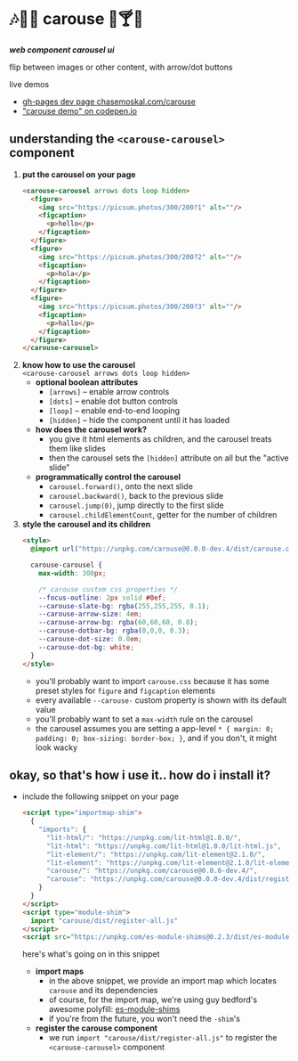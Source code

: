 
# 🎶🍻🍺 carouse 🍹🍸🚬

***web component carousel ui***

flip between images or other content, with arrow/dot buttons

live demos
- [gh-pages dev page chasemoskal.com/carouse](https://chasemoskal.com/carouse/)
- ["carouse demo" on codepen.io](https://codepen.io/ChaseMoskal/pen/QRGLxy?editors=1000)

## understanding the `<carouse-carousel>` component

1. **put the carousel on your page**
    ```html
    <carouse-carousel arrows dots loop hidden>
      <figure>
        <img src="https://picsum.photos/300/200?1" alt=""/>
        <figcaption>
          <p>hello</p>
        </figcaption>
      </figure>
      <figure>
        <img src="https://picsum.photos/300/200?2" alt=""/>
        <figcaption>
          <p>hola</p>
        </figcaption>
      </figure>
      <figure>
        <img src="https://picsum.photos/300/200?3" alt=""/>
        <figcaption>
          <p>hallo</p>
        </figcaption>
      </figure>
    </carouse-carousel>
    ```
2. **know how to use the carousel**  
    `<carouse-carousel arrows dots loop hidden>`
    - **optional boolean attributes**
      - `[arrows]` – enable arrow controls
      - `[dots]` – enable dot button controls
      - `[loop]` – enable end-to-end looping
      - `[hidden]` – hide the component until it has loaded
    - **how does the carousel work?**
      - you give it html elements as children, and the carousel treats them like slides
      - then the carousel sets the `[hidden]` attribute on all but the "active slide"
    - **programmatically control the carousel**
      - `carousel.forward()`, onto the next slide
      - `carousel.backward()`, back to the previous slide
      - `carousel.jump(0)`, jump directly to the first slide
      - `carousel.childElementCount`, getter for the number of children
3. **style the carousel and its children**
      ```html
      <style>
        @import url("https://unpkg.com/carouse@0.0.0-dev.4/dist/carouse.css");

        carouse-carousel {
          max-width: 300px;

          /* carouse custom css properties */
          --focus-outline: 2px solid #0ef;
          --carouse-slate-bg: rgba(255,255,255, 0.1);
          --carouse-arrow-size: 4em;
          --carouse-arrow-bg: rgba(60,60,60, 0.8);
          --carouse-dotbar-bg: rgba(0,0,0, 0.3);
          --carouse-dot-size: 0.8em;
          --carouse-dot-bg: white;
        }
      </style>
      ```
      - you'll probably want to import `carouse.css` because it has some preset styles for `figure` and `figcaption` elements
      - every available `--carouse-` custom property is shown with its default value
      - you'll probably want to set a `max-width` rule on the carousel
      - the carousel assumes you are setting a app-level `* { margin: 0; padding: 0; box-sizing: border-box; }`, and if you don't, it might look wacky

## okay, so that's how i use it.. how do i install it?

- include the following snippet on your page

  ```html
  <script type="importmap-shim">
    {
      "imports": {
        "lit-html/": "https://unpkg.com/lit-html@1.0.0/",
        "lit-html": "https://unpkg.com/lit-html@1.0.0/lit-html.js",
        "lit-element/": "https://unpkg.com/lit-element@2.1.0/",
        "lit-element": "https://unpkg.com/lit-element@2.1.0/lit-element.js",
        "carouse/": "https://unpkg.com/carouse@0.0.0-dev.4/",
        "carouse": "https://unpkg.com/carouse@0.0.0-dev.4/dist/register-all.js"
      }
    }
  </script>
  <script type="module-shim">
    import "carouse/dist/register-all.js"
  </script>
  <script src="https://unpkg.com/es-module-shims@0.2.3/dist/es-module-shims.js"></script>
  ```

  here's what's going on in this snippet

  - **import maps**
    - in the above snippet, we provide an import map which locates `carouse` and its dependencies
    - of course, for the import map, we're using guy bedford's awesome polyfill: [es-module-shims](https://github.com/guybedford/es-module-shims)
    - if you're from the future, you won't need the `-shim`'s
  - **register the carouse component**
    - we run `import "carouse/dist/register-all.js"` to register the `<carouse-carousel>` component
